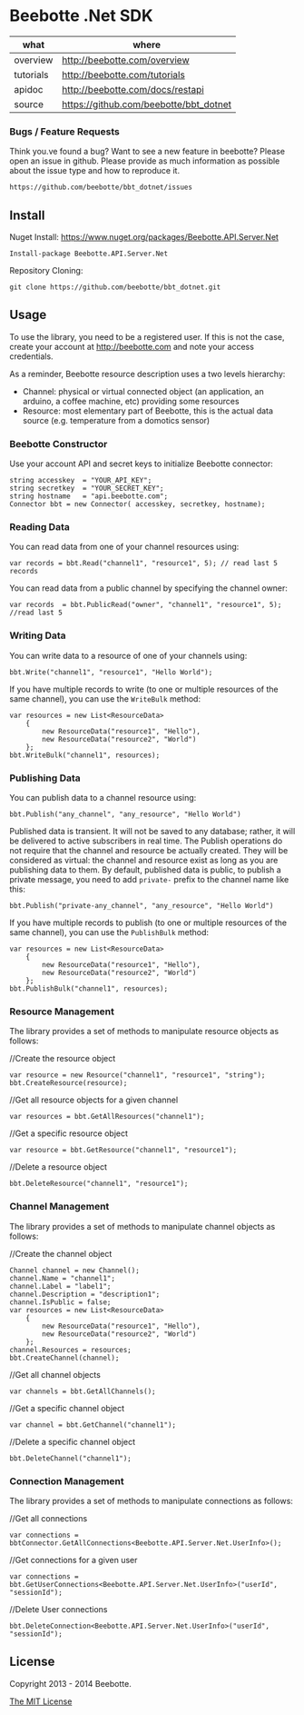Beebotte .Net SDK
===================

| what          | where                                  |
|---------------|----------------------------------------|
| overview      | http://beebotte.com/overview           |
| tutorials     | http://beebotte.com/tutorials          |
| apidoc        | http://beebotte.com/docs/restapi       |
| source        | https://github.com/beebotte/bbt_dotnet |

### Bugs / Feature Requests

Think you.ve found a bug? Want to see a new feature in beebotte? Please open an
issue in github. Please provide as much information as possible about the issue type and how to reproduce it.

    https://github.com/beebotte/bbt_dotnet/issues
    
## Install

Nuget Install: https://www.nuget.org/packages/Beebotte.API.Server.Net

    Install-package Beebotte.API.Server.Net
    
Repository Cloning:

    git clone https://github.com/beebotte/bbt_dotnet.git
  
## Usage
To use the library, you need to be a registered user. If this is not the case, create your account at <http://beebotte.com> and note your access credentials.

As a reminder, Beebotte resource description uses a two levels hierarchy:

* Channel: physical or virtual connected object (an application, an arduino, a coffee machine, etc) providing some resources
* Resource: most elementary part of Beebotte, this is the actual data source (e.g. temperature from a domotics sensor)
  
### Beebotte Constructor
Use your account API and secret keys to initialize Beebotte connector:

    string accesskey  = "YOUR_API_KEY";
    string secretkey  = "YOUR_SECRET_KEY";
    string hostname   = "api.beebotte.com";
    Connector bbt = new Connector( accesskey, secretkey, hostname);
    
### Reading Data
You can read data from one of your channel resources using:

    var records = bbt.Read("channel1", "resource1", 5); // read last 5 records
    
You can read data from a public channel by specifying the channel owner:

    var records  = bbt.PublicRead("owner", "channel1", "resource1", 5); //read last 5 
    
### Writing Data
You can write data to a resource of one of your channels using:

    bbt.Write("channel1", "resource1", "Hello World");
   
If you have multiple records to write (to one or multiple resources of the same channel), you can use the `WriteBulk` method:

    var resources = new List<ResourceData>
        {
            new ResourceData("resource1", "Hello"),
            new ResourceData("resource2", "World")
        };
    bbt.WriteBulk("channel1", resources);

### Publishing Data
You can publish data to a channel resource using:

    bbt.Publish("any_channel", "any_resource", "Hello World")

Published data is transient. It will not be saved to any database; rather, it will be delivered to active subscribers in real time. 
The Publish operations do not require that the channel and resource be actually created. 
They will be considered as virtual: the channel and resource exist as long as you are publishing data to them. 
By default, published data is public, to publish a private message, you need to add `private-` prefix to the channel name like this:

    bbt.Publish("private-any_channel", "any_resource", "Hello World")

If you have multiple records to publish (to one or multiple resources of the same channel), you can use the `PublishBulk` method:

    var resources = new List<ResourceData>
        {
            new ResourceData("resource1", "Hello"),
            new ResourceData("resource2", "World")
        };
    bbt.PublishBulk("channel1", resources);

### Resource Management
The library provides a set of methods to manipulate resource objects as follows:

//Create the resource object

    var resource = new Resource("channel1", "resource1", "string");
    bbt.CreateResource(resource);    

//Get all resource objects for a given channel

    var resources = bbt.GetAllResources("channel1");
    
//Get a specific resource object

    var resource = bbt.GetResource("channel1", "resource1");
    
//Delete a resource object

    bbt.DeleteResource("channel1", "resource1");

### Channel Management
The library provides a set of methods to manipulate channel objects as follows:

//Create the channel object

    Channel channel = new Channel();
    channel.Name = "channel1";
    channel.Label = "label1";
    channel.Description = "description1";
    channel.IsPublic = false;
    var resources = new List<ResourceData>
        {
            new ResourceData("resource1", "Hello"),
            new ResourceData("resource2", "World")
        };
    channel.Resources = resources;
    bbt.CreateChannel(channel);

//Get all channel objects

    var channels = bbt.GetAllChannels();

//Get a specific channel object

    var channel = bbt.GetChannel("channel1");

//Delete a specific channel object

    bbt.DeleteChannel("channel1");

### Connection Management
The library provides a set of methods to manipulate connections as follows:

//Get all connections

    var connections = bbtConnector.GetAllConnections<Beebotte.API.Server.Net.UserInfo>();

//Get connections for a given user

    var connections = bbt.GetUserConnections<Beebotte.API.Server.Net.UserInfo>("userId", "sessionId");

//Delete User connections

    bbt.DeleteConnection<Beebotte.API.Server.Net.UserInfo>("userId", "sessionId");

## License
Copyright 2013 - 2014 Beebotte.

[The MIT License](http://opensource.org/licenses/MIT)
